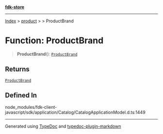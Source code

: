[**fdk-store**](../../../README.md)
***

[Index](../../../API.md) > [product](../../README.md) > [<internal>](../README.md) > ProductBrand

# Function: ProductBrand

> **ProductBrand**(): [`ProductBrand`](../type-aliases/type-alias.ProductBrand.md)

## Returns

[`ProductBrand`](../type-aliases/type-alias.ProductBrand.md)

## Defined In

node\_modules/fdk-client-javascript/sdk/application/Catalog/CatalogApplicationModel.d.ts:1449

***
Generated using [TypeDoc](https://typedoc.org/) and [typedoc-plugin-markdown](https://www.npmjs.com/package/typedoc-plugin-markdown)
